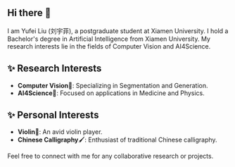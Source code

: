 ## Hi there 👋
I am Yufei Liu (刘宇菲), a postgraduate student at Xiamen University. I hold a Bachelor's degree in Artificial Intelligence from Xiamen University. My research interests lie in the fields of Computer Vision and AI4Science. 

## ✨ Research Interests
- **Computer Vision**👀: Specializing in Segmentation and Generation.
- **AI4Science**🔬: Focused on applications in Medicine and Physics.

## ✨ Personal Interests
- **Violin**🎻: An avid violin player.
- **Chinese Calligraphy**🖌: Enthusiast of traditional Chinese calligraphy.

Feel free to connect with me for any collaborative research or projects.
